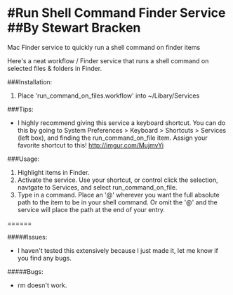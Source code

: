 #Run Shell Command Finder Service
##By Stewart Bracken
======
Mac Finder service to quickly run a shell command on finder items

Here's a neat workflow / Finder service that runs a shell command on selected files & folders in Finder.

###Installation:
1. Place 'run_command_on_files.workflow' into ~/Libary/Services

###Tips:
* I highly recommend giving this service a keyboard shortcut. You can do this by going to System Preferences > Keyboard > Shortcuts > Services (left box), and finding the run_command_on_file item. Assign your favorite shortcut to this!
http://imgur.com/MujmvYi

###Usage:
1. Highlight items in Finder.
2. Activate the service. Use your shortcut, or control click the selection, navtgate to Services, and select run_command_on_file.
3. Type in a command. Place an '@' wherever you want the full absolute path to the item to be in your shell command. Or omit the '@' and the service will place the path at the end of your entry.

======

#####Issues:
* I haven't tested this extensively because I just made it, let me know if you find any bugs.

#####Bugs:
* rm doesn't work.